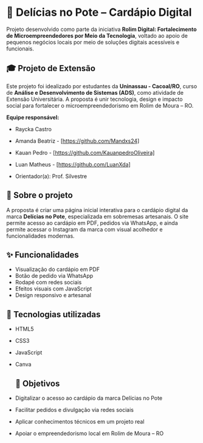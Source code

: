 # 🍮 Delícias no Pote – Cardápio Digital

Projeto desenvolvido como parte da iniciativa **Rolim Digital: Fortalecimento de Microempreendedores por Meio da Tecnologia**, voltado ao apoio de pequenos negócios locais por meio de soluções digitais acessíveis e funcionais.

## 🎓 Projeto de Extensão

Este projeto foi idealizado por estudantes da **Uninassau - Cacoal/RO**, curso de **Análise e Desenvolvimento de Sistemas (ADS)**, como atividade de Extensão Universitária. A proposta é unir tecnologia, design e impacto social para fortalecer o microempreendedorismo em Rolim de Moura – RO.

**Equipe responsável:**
- Raycka Castro
- Amanda Beatriz - [https://github.com/Mandxs24]
- Kauan Pedro - [https://github.com/KauanpedroOliveira]
- Luan Matheus - [https://github.com/LuanXda]

- Orientador(a): Prof. Silvestre 

## 📌 Sobre o projeto

A proposta é criar uma página inicial interativa para o cardápio digital da marca **Delícias no Pote**, especializada em sobremesas artesanais. O site permite acesso ao cardápio em PDF, pedidos via WhatsApp, e ainda permite acessar o Instagram da marca com visual acolhedor e funcionalidades modernas.

## ✨ Funcionalidades

- Visualização do cardápio em PDF
- Botão de pedido via WhatsApp
- Rodapé com redes sociais
- Efeitos visuais com JavaScript
- Design responsivo e artesanal

## 🧰 Tecnologias utilizadas

- HTML5
- CSS3
- JavaScript
- Canva

  ## 🎯 Objetivos

- Digitalizar o acesso ao cardápio da marca Delícias no Pote  
- Facilitar pedidos e divulgação via redes sociais  
- Aplicar conhecimentos técnicos em um projeto real  
- Apoiar o empreendedorismo local em Rolim de Moura – RO
